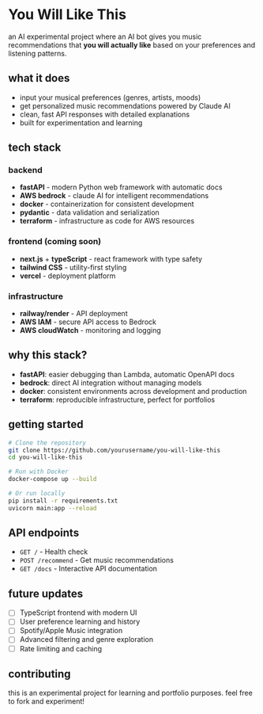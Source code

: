# You Will Like This

an AI experimental project where an AI bot gives you music recommendations that **you will actually like** based on your preferences and listening patterns.

## what it does
- input your musical preferences (genres, artists, moods)
- get personalized music recommendations powered by Claude AI
- clean, fast API responses with detailed explanations
- built for experimentation and learning

## tech stack

### backend
- **fastAPI** - modern Python web framework with automatic docs
- **AWS bedrock** - claude AI for intelligent recommendations
- **docker** - containerization for consistent development
- **pydantic** - data validation and serialization
- **terraform** - infrastructure as code for AWS resources

### frontend (coming soon)
- **next.js** + **typeScript** - react framework with type safety
- **tailwind CSS** - utility-first styling
- **vercel** - deployment platform

### infrastructure
- **railway/render** - API deployment
- **AWS IAM** - secure API access to Bedrock
- **AWS cloudWatch** - monitoring and logging

## why this stack?
- **fastAPI**: easier debugging than Lambda, automatic OpenAPI docs
- **bedrock**: direct AI integration without managing models
- **docker**: consistent environments across development and production
- **terraform**: reproducible infrastructure, perfect for portfolios

## getting started

```bash
# Clone the repository
git clone https://github.com/yourusername/you-will-like-this
cd you-will-like-this

# Run with Docker
docker-compose up --build

# Or run locally
pip install -r requirements.txt
uvicorn main:app --reload
```

## API endpoints
- `GET /` - Health check
- `POST /recommend` - Get music recommendations
- `GET /docs` - Interactive API documentation

## future updates
- [ ] TypeScript frontend with modern UI
- [ ] User preference learning and history
- [ ] Spotify/Apple Music integration
- [ ] Advanced filtering and genre exploration
- [ ] Rate limiting and caching

## contributing
this is an experimental project for learning and portfolio purposes. feel free to fork and experiment!